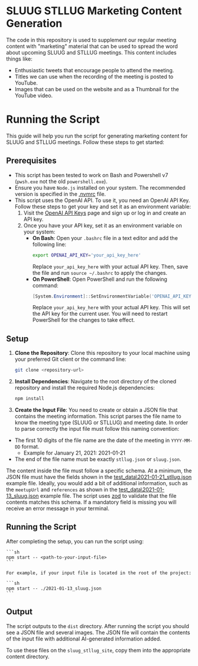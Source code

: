 # SLUUG STLLUG Marketing Content Generation

The code in this repository is used to supplement our regular meeting content with "marketing" material that can be used to spread the word about upcoming SLUUG and STLLUG meetings. This content includes things like:

- Enthusiastic tweets that encourage people to attend the meeting.
- Titles we can use when the recording of the meeting is posted to YouTube.
- Images that can be used on the website and as a Thumbnail for the YouTube video.

# Running the Script

This guide will help you run the script for generating marketing content for SLUUG and STLLUG meetings. Follow these steps to get started:

## Prerequisites

- This script has been tested to work on Bash and Powershell v7 (`pwsh.exe` not the old `powershell.exe`).
- Ensure you have `Node.js` installed on your system. The recommended version is specified in the [.nvmrc](./.nvmrc) file.
- This script uses the OpenAI API. To use it, you need an OpenAI API Key. Follow these steps to get your key and set it as an environment variable:
  1. Visit the [OpenAI API Keys](https://platform.openai.com/api-keys) page and sign up or log in and create an API key.
  2. Once you have your API key, set it as an environment variable on your system:
     - **On Bash**: Open your `.bashrc` file in a text editor and add the following line:
       ```sh
       export OPENAI_API_KEY='your_api_key_here'
       ```
       Replace `your_api_key_here` with your actual API key. Then, save the file and run `source ~/.bashrc` to apply the changes.
     - **On PowerShell**: Open PowerShell and run the following command:
       ```powershell
       [System.Environment]::SetEnvironmentVariable('OPENAI_API_KEY', 'your_api_key_here', [System.EnvironmentVariableTarget]::User)
       ```
       Replace `your_api_key_here` with your actual API key. This will set the API key for the current user. You will need to restart PowerShell for the changes to take effect.

## Setup

1. **Clone the Repository**: Clone this repository to your local machine using your preferred Git client or the command line:

    ```sh
    git clone <repository-url>
    ```

2. **Install Dependencies**: Navigate to the root directory of the cloned repository and install the required Node.js dependencies:

    ```sh
    npm install
    ```

3. **Create the Input File**: You need to create or obtain a JSON file that contains the meeting information. This script parses the file name to know the meeting type (SLUUG or STLLUG) and meeting date. In order to parse correctly the input file must follow this naming convention:
- The first 10 digits of the file name are the date of the meeting in `YYYY-MM-DD` format.
    - Example for January 21, 2021: 2021-01-21
- The end of the file name must be exactly `stllug.json` or `sluug.json`.

The content inside the file must follow a specific schema. At a minimum, the JSON file must have the fields shown in the [test_data\2021-01-21_stllug.json](test_data\2021-01-21_stllug.json) example file. Ideally, you would add a bit of additional information, such as the `meetupUrl` and `references` as shown in the [test_data\2021-01-13_sluug.json](test_data\2021-01-13_sluug.json) example file. The script uses [zod](https://github.com/colinhacks/zod) to validate that the file contents matches this schema. If a mandatory field is missing you will receive an error message in your terminal.

## Running the Script

After completing the setup, you can run the script using:

    ```sh
    npm start -- <path-to-your-input-file>
    ```

    For example, if your input file is located in the root of the project:

    ```sh
    npm start -- ./2021-01-13_sluug.json
    ```

## Output

The script outputs to the `dist` directory. After running the script you should see a JSON file and several images. The JSON file will contain the contents of the input file with additional AI-generated information added.

To use these files on the `sluug_stllug_site`, copy them into the appropriate content directory.